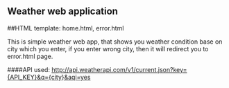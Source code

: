 ## Weather web application

##HTML template: home.html, error.html

This is simple weather web app, that shows you weather condition base on 
city which you enter, if you enter wrong city, then it will redirect you to 
error.html page.

####API used: http://api.weatherapi.com/v1/current.json?key={API_KEY}&q={city}&aqi=yes